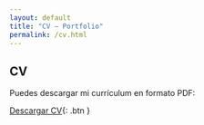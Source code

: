 ```yaml
---
layout: default
title: "CV — Portfolio"
permalink: /cv.html
---
```


## CV

Puedes descargar mi currículum en formato PDF:

[Descargar CV](/cv.pdf){: .btn }
